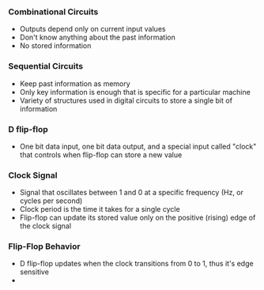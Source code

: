 ### Combinational Circuits
- Outputs depend only on current input values
- Don't know anything about the past information
- No stored information


### Sequential Circuits
- Keep past information as memory
- Only key information is enough that is specific for a particular machine
- Variety of structures used in digital circuits to store a single bit of information


### D flip-flop
- One bit data input, one bit data output, and a special input called "clock" that controls when flip-flop can store a new value

### Clock Signal
- Signal that oscillates between 1 and 0 at a specific frequency (Hz, or cycles per second)
- Clock period is the time it takes for a single cycle 
- Flip-flop can update its stored value only on the positive (rising) edge of the clock signal

### Flip-Flop Behavior 
- D flip-flop updates when the clock transitions from 0 to 1, thus it's edge sensitive
- 